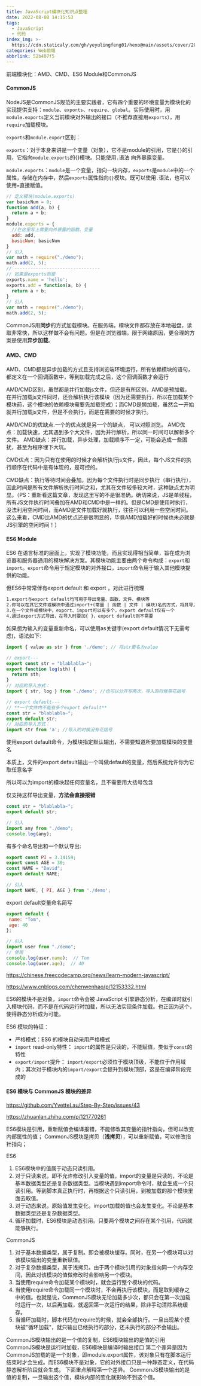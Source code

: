 ```yaml
---
title: JavaScript模块化知识点整理
date: 2022-08-08 14:15:53
tags:
  - JavaScript
  - 代码
index_img: >-
  https://cdn.staticaly.com/gh/yeyulingfeng01/hexo@main/assets/cover/2022/person-875165_640.jpg
categories: Web前端
abbrlink: 52b407f5
---
```


前端模块化：AMD、CMD、ES6 Module和CommonJS

#### CommonJS

NodeJS是CommonJS规范的主要实践者，它有四个重要的环境变量为模块化的实现提供支持：`module`、`exports`、`require`、`global`。实际使用时，用`module.exports`定义当前模块对外输出的接口（不推荐直接用`exports`），用`require`加载模块。

`exports`和`module.export`区别：

`exports`：对于本身来讲是一个变量（对象），它不是module的引用，它是`{}`的引用，它指向`module.exports`的{}模块。只能使用`.`语法 向外暴露变量。

`module.exports`：`module`是一个变量，指向一块内存，`exports`是`module`中的一个属性，存储在内存中，然后`exports`属性指向`{}`模块。既可以使用`.`语法，也可以使用`=`直接赋值。

```js
// 定义模块(module.exports)
var basicNum = 0;
function add(a, b) {
  return a + b;
}
module.exports = {
  //在这里写上需要向外暴露的函数、变量
  add: add,
  basicNum: basicNum
}
// 引入
var math = require("./demo");
math.add(2, 5);
// --------------------------------
// 如果是exports则是
exports.name = 'hello';
exports.add = function(a, b) {
  return a + b;
}
// 引入
var math = require("./demo");
math.add(2, 5);

```

CommonJS用**同步**的方式加载模块。在服务端，模块文件都存放在本地磁盘，读取非常快，所以这样做不会有问题。但是在浏览器端，限于网络原因，更合理的方案是使用**异步加载**。

#### AMD、CMD

AMD、CMD都是异步加载的方式且支持浏览端环境运行，所有依赖模块的语句，都定义在一个回调函数中，等到加载完成之后，这个回调函数才会运行

AMD/CMD区别，虽然都是并行加载js文件，但还是有所区别，AMD是预加载，在并行加载js文件同时，还会解析执行该模块（因为还需要执行，所以在加载某个模块前，这个模块的依赖模块需要先加载完成）；而CMD是懒加载，虽然会一开始就并行加载js文件，但是不会执行，而是在需要的时候才执行。

AMD/CMD的优缺点.一个的优点就是另一个的缺点， 可以对照浏览。
AMD优点：加载快速，尤其遇到多个大文件，因为并行解析，所以同一时间可以解析多个文件。
AMD缺点：并行加载，异步处理，加载顺序不一定，可能会造成一些困扰，甚至为程序埋下大坑。

CMD优点：因为只有在使用的时候才会解析执行js文件，因此，每个JS文件的执行顺序在代码中是有体现的，是可控的。

CMD缺点：执行等待时间会叠加。因为每个文件执行时是同步执行（串行执行），因此时间是所有文件解析执行时间之和，尤其在文件较多较大时，这种缺点尤为明显。（PS：重新看这篇文章，发现这里写的不是很准确。确切来说，JS是单线程，所有JS文件执行时间叠加在AMD和CMD中是一样的。但是CMD是使用时执行，没法利用空闲时间，而AMD是文件加载好就执行，往往可以利用一些空闲时间。这么来看，CMD比AMD的优点还是很明显的，毕竟AMD加载好的时候也未必就是JS引擎的空闲时间！）

#### ES6 Module

ES6 在语言标准的层面上，实现了模块功能，而且实现得相当简单，旨在成为浏览器和服务器通用的模块解决方案。其模块功能主要由两个命令构成：`export`和`import`。`export`命令用于规定模块的对外接口，`import`命令用于输入其他模块提供的功能。

但ES6中常常伴有export default 和 export ，对此进行梳理

```tex
1.export与export default均可用于导出常量、函数、文件、模块等
2.你可以在其它文件或模块中通过import+(常量 | 函数 | 文件 | 模块)名的方式，将其导入，以便能够对其进行使用
3.在一个文件或模块中，export、import可以有多个，export default仅有一个
4.通过export方式导出，在导入时要加{ }，export default则不需要
```
如果想为输入的变量重新命名，可以使用as关键字(export default情况下无需考虑)，语法如下:

```js
import { value as str } from './demo'; // 将str更名为value
```

```jsx
// export---
export const str = "blablabla~";
export function log(sth) { 
  return sth;
}
// 对应的导入方式：
import { str, log } from './demo'; //也可以分开写两次，导入的时候带花括号

// export default---
// **一个文件内不能有多个export default**
const str = "blablabla~";
export default str;
// 对应的导入方式：
import str from 'a'; //导入的时候没有花括号
```

使用export default命令，为模块指定默认输出，不需要知道所要加载模块的变量名

本质上，文件的export default输出一个叫做default的变量，然后系统允许你为它取任意名字

所以可以为import的模块起任何变量名，且不需要用大括号包含

仅支持这样导出变量，**方法会直接报错**

```js
const str = "blablabla~";
export default str;

// 引入
import any from "./demo";
console.log(any);
```

有多个命名导出和一个默认导出:

```js
export const PI = 3.14159;
export const AGE = 30;
const NAME = "David";
export default NAME;

// 引入
import NAME, { PI, AGE } from './demo';
```

export default变量命名简写

```js
export default {
 name: "Tom",
 age: 40
};

// 引入
import user from "./demo";
// 使用
console.log(user.name);  // Tom
console.log(user.age);  // 40
```

https://chinese.freecodecamp.org/news/learn-modern-javascript/

https://www.cnblogs.com/chenwenhao/p/12153332.html

ES6的模块不是对象，`import`命令会被 JavaScript 引擎静态分析，在编译时就引入模块代码，而不是在代码运行时加载，所以无法实现条件加载。也正因为这个，使得静态分析成为可能。

ES6 模块的特征：

- 严格模式：ES6 的模块自动采用严格模式
- `import` read-only特性： `import`的属性是只读的，不能赋值，类似于`const`的特性
- `export/import`提升： `import/export`必须位于模块顶级，不能位于作用域内；其次对于模块内的`import/export`会提升到模块顶部，这是在编译阶段完成的

#### ES6 模块与 CommonJS 模块的差异

https://github.com/YvetteLau/Step-By-Step/issues/43

https://zhuanlan.zhihu.com/p/121770261

ES6模块是引用，重新赋值会编译报错，不能修改其变量的指针指向，但可以改变内部属性的值；
CommonJS模块是拷贝（**浅拷贝**），可以重新赋值，可以修改指针指向；

ES6

1. ES6模块中的值属于动态只读引用。
2. 对于只读来说，即不允许修改引入变量的值，import的变量是只读的，不论是基本数据类型还是复杂数据类型。当模块遇到import命令时，就会生成一个只读引用。等到脚本真正执行时，再根据这个只读引用，到被加载的那个模块里面去取值。
3. 对于动态来说，原始值发生变化，import加载的值也会发生变化。不论是基本数据类型还是复杂数据类型。
4. 循环加载时，ES6模块是动态引用。只要两个模块之间存在某个引用，代码就能够执行。

CommonJS

1. 对于基本数据类型，属于复制。即会被模块缓存。同时，在另一个模块可以对该模块输出的变量重新赋值。
2. 对于复杂数据类型，属于浅拷贝。由于两个模块引用的对象指向同一个内存空间，因此对该模块的值做修改时会影响另一个模块。
3. 当使用require命令加载某个模块时，就会运行整个模块的代码。
4. 当使用require命令加载同一个模块时，不会再执行该模块，而是取到缓存之中的值。也就是说，CommonJS模块无论加载多少次，都只会在第一次加载时运行一次，以后再加载，就返回第一次运行的结果，除非手动清除系统缓存。
5. 当循环加载时，脚本代码在require的时候，就会全部执行。一旦出现某个模块被"循环加载"，就只输出已经执行的部分，还未执行的部分不会输出。

CommonJS模块输出的是一个值的复制，ES6模块输出的是值的引用
CommonJS模块是运行时加载，ES6模块是编译时输出接口
第二个差异是因为CommonJS加载的是一个对象，即module.export属性，该对象只有在脚本运行结束时才会生成。而ES6模块不是对象，它的对外接口只是一种静态定义，在代码静态解析阶段就会生成。
下面重点解释第一个差异。
CommonJS模块输出的是值的复制，一旦输出这个值，模块内部的变化就影响不到这个值。